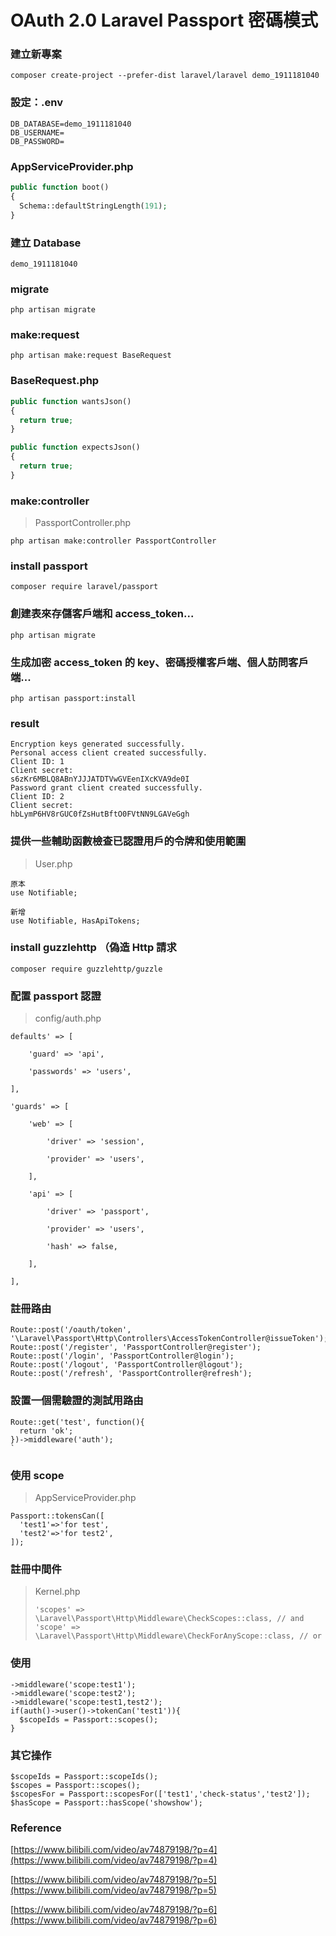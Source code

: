 # OAuth 2.0 Laravel Passport 密碼模式



### 建立新專案

```text
composer create-project --prefer-dist laravel/laravel demo_1911181040
```

### 設定：.env

```text
DB_DATABASE=demo_1911181040
DB_USERNAME=
DB_PASSWORD=
```

### AppServiceProvider.php

```php
public function boot()
{
  Schema::defaultStringLength(191);
}
```

### 建立 Database

```text
demo_1911181040
```

### migrate

```text
php artisan migrate
```

### make:request

```text
php artisan make:request BaseRequest
```

### BaseRequest.php

```php
public function wantsJson()
{
  return true;
}

public function expectsJson()
{
  return true;
}
```

### make:controller

> PassportController.php

```text
php artisan make:controller PassportController
```

### install passport

```text
composer require laravel/passport
```

### 創建表來存儲客戶端和 access\_token...

```text
php artisan migrate
```

### 生成加密 access\_token 的 key、密碼授權客戶端、個人訪問客戶端...

```text
php artisan passport:install
```

### result

```text
Encryption keys generated successfully.
Personal access client created successfully.
Client ID: 1
Client secret:
s6zKr6MBLQ8ABnYJJJATDTVwGVEenIXcKVA9de0I
Password grant client created successfully.
Client ID: 2
Client secret:
hbLymP6HV8rGUC0fZsHutBftO0FVtNN9LGAVeGgh
```

### 提供一些輔助函數檢查已認證用戶的令牌和使用範圍

> User.php

```text
原本
use Notifiable;

新增
use Notifiable, HasApiTokens;
```

### install guzzlehttp （偽造 Http 請求

```text
composer require guzzlehttp/guzzle
```

### 配置 passport 認證

> config/auth.php

```text
defaults' => [

    'guard' => 'api',

    'passwords' => 'users',

],
```

```text
'guards' => [

    'web' => [

        'driver' => 'session',

        'provider' => 'users',

    ],

    'api' => [

        'driver' => 'passport',

        'provider' => 'users',

        'hash' => false,

    ],

],
```

### 註冊路由

```text
Route::post('/oauth/token', '\Laravel\Passport\Http\Controllers\AccessTokenController@issueToken');
Route::post('/register', 'PassportController@register');
Route::post('/login', 'PassportController@login');
Route::post('/logout', 'PassportController@logout');
Route::post('/refresh', 'PassportController@refresh');
```

### 設置一個需驗證的測試用路由

```text
Route::get('test', function(){
  return 'ok';
})->middleware('auth');
`
```

### 使用 scope

> AppServiceProvider.php

```text
Passport::tokensCan([
  'test1'=>'for test',
  'test2'=>'for test2',
]);
```

### 註冊中間件

> Kernel.php
>
> ```text
> 'scopes' => \Laravel\Passport\Http\Middleware\CheckScopes::class, // and
> 'scope' => \Laravel\Passport\Http\Middleware\CheckForAnyScope::class, // or
> ```

### 使用

```text
->middleware('scope:test1');
->middleware('scope:test2');
->middleware('scope:test1,test2');
if(auth()->user()->tokenCan('test1')){
  $scopeIds = Passport::scopes();
}
```

### 其它操作

```text
$scopeIds = Passport::scopeIds();
$scopes = Passport::scopes();
$scopesFor = Passport::scopesFor(['test1','check-status','test2']);
$hasScope = Passport::hasScope('showshow');
```

### Reference

[https://www.bilibili.com/video/av74879198/?p=4](https://www.bilibili.com/video/av74879198/?p=4)

[https://www.bilibili.com/video/av74879198/?p=5](https://www.bilibili.com/video/av74879198/?p=5)

[https://www.bilibili.com/video/av74879198/?p=6](https://www.bilibili.com/video/av74879198/?p=6)

